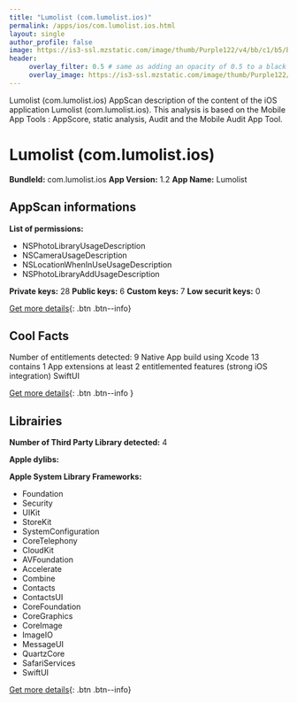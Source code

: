 ```yaml
---
title: "Lumolist (com.lumolist.ios)"
permalink: /apps/ios/com.lumolist.ios.html
layout: single
author_profile: false
image: https://is3-ssl.mzstatic.com/image/thumb/Purple122/v4/bb/c1/b5/bbc1b5ed-3302-a02d-f69e-5a677c983330/AppIcon-0-1x_U007emarketing-0-7-0-85-220.png/512x512bb.jpg
header: 
     overlay_filter: 0.5 # same as adding an opacity of 0.5 to a black background
     overlay_image: https://is3-ssl.mzstatic.com/image/thumb/Purple122/v4/bb/c1/b5/bbc1b5ed-3302-a02d-f69e-5a677c983330/AppIcon-0-1x_U007emarketing-0-7-0-85-220.png/512x512bb.jpg
---
```

Lumolist (com.lumolist.ios) AppScan description of the content of the iOS application Lumolist (com.lumolist.ios). This analysis is based on the Mobile App Tools : AppScore, static analysis, Audit and the Mobile Audit App Tool.

# Lumolist (com.lumolist.ios)

**BundleId:** com.lumolist.ios
**App Version:** 1.2
**App Name:** Lumolist


## AppScan informations 

**List of permissions:** 
- NSPhotoLibraryUsageDescription
- NSCameraUsageDescription
- NSLocationWhenInUseUsageDescription
- NSPhotoLibraryAddUsageDescription
  
  
**Private keys:** 28
**Public keys:** 6
**Custom keys:** 7
**Low securit keys:** 0
  
[Get more details](/pricing.html){: .btn .btn--info}

## Cool Facts

Number of entitlements detected: 9
Native App
build using Xcode 13
contains 1 App extensions
at least 2 entitlemented features (strong iOS integration)
SwiftUI
  
[Get more details](/pricing.html){: .btn .btn--info }

## Librairies 
**Number of Third Party Library detected:** 4


**Apple dylibs:**


**Apple System Library Frameworks:**
- Foundation
- Security
- UIKit
- StoreKit
- SystemConfiguration
- CoreTelephony
- CloudKit
- AVFoundation
- Accelerate
- Combine
- Contacts
- ContactsUI
- CoreFoundation
- CoreGraphics
- CoreImage
- ImageIO
- MessageUI
- QuartzCore
- SafariServices
- SwiftUI


  
[Get more details](/pricing.html){: .btn .btn--info}

